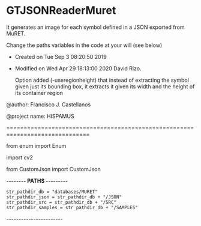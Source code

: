 # GTJSONReaderMuret

It generates an image for each symbol defined in a JSON exported from MuRET. 

Change the paths variables in the code at your will (see below)

- Created on Tue Sep  3 08:20:50 2019
- Modified on Wed Apr 29 18:13:00 2020 David Rizo. 
  
  Option added (-useregionheight) 
  that instead of extracting the symbol given just its bounding box, it extracts it given its width
  and the height of its container region 

@author: Francisco J. Castellanos

@project name: HISPAMUS

==============================================================================

from enum import Enum

import cv2

from CustomJson import CustomJson
        
**-------- PATHS ---------**
```
str_pathdir_db = "databases/MURET"
str_pathdir_json = str_pathdir_db + "/JSON"
str_pathdir_src = str_pathdir_db + "/SRC"
str_pathdir_samples = str_pathdir_db + "/SAMPLES"
```
**-----------------------**
